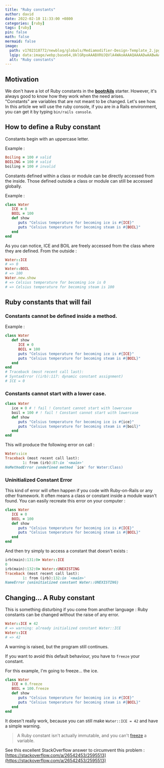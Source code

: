 ```yaml
---
title: "Ruby constants"
author: david
date: 2022-02-10 11:33:00 +0800
categories: [ruby]
tags: [ruby]
pin: false
math: false
mermaid: false
image:
  path: v1702310772/newblog/globals/Mediamodifier-Design-Template_2.jpg
  lqip: data:image/webp;base64,UklGRpoAAABXRUJQVlA4WAoAAAAQAAAADwAABwAAQUxQSDIAAAARL0AmbZurmr57yyIiqE8oiG0bejIYEQTgqiDA9vqnsUSI6H+oAERp2HZ65qP/VIAWAFZQOCBCAAAA8AEAnQEqEAAIAAVAfCWkAALp8sF8rgRgAP7o9FDvMCkMde9PK7euH5M1m6VWoDXf2FkP3BqV0ZYbO6NA/VFIAAAA
  alt: "Ruby constants"
---
```


## Motivation

We don't have a lot of Ruby constants in the <strong>[bootrAils](http://bootrails.com/)</strong> starter. However, it's always good to know how they work when the need arises.  
"Constants" are variables that are not meant to be changed. Let's see how. In this article we will use the ruby console, if you are in a Rails environment, you can get it by typing `bin/rails console`.

## How to define a Ruby constant

Constants begin with an uppercase letter.

Example :

```ruby
Boiling = 100 # valid
BOILING = 100 # valid
boiling = 100 # invalid
```
Constants defined within a class or module can be directly accessed from the inside. Those defined outside a class or module can still be accessed globally.

Example :

```ruby
class Water
   ICE = 0
   BOIL = 100
   def show
      puts "Celsius temperature for becoming ice is #{ICE}"
      puts "Celsius temperature for becoming steam is #{BOIL}"
   end
end
```

As you can notice, ICE and BOIL are freely accessed from the class where they are defined. From the outside :

```ruby
Water::ICE
# => 0
Water::BOIL
# => 100
Water.new.show
# => Celsius temperature for becoming ice is 0
# => Celsius temperature for becoming steam is 100
```

## Ruby constants that will fail

### Constants cannot be defined inside a method.

Example :

```ruby
class Water
   def show
      ICE = 0
      BOIL = 100
      puts "Celsius temperature for becoming ice is #{ICE}"
      puts "Celsius temperature for becoming steam is #{BOIL}"
   end
end
# Traceback (most recent call last):
# SyntaxError ((irb):117: dynamic constant assignment)
# ICE = 0
```

### Constants cannot start with a lower case.

```ruby
class Water
   ice = 0 # ! fail ! Constant cannot start with lowercase
   boil = 100 # ! fail ! Constant cannot start with lowercase
   def show
      puts "Celsius temperature for becoming ice is #{ice}"
      puts "Celsius temperature for becoming steam is #{boil}"
   end
end
```
This will produce the following error on call :

```ruby
Water::ice
Traceback (most recent call last):
        1: from (irb):87:in `<main>'
NoMethodError (undefined method `ice' for Water:Class)
```

### Uninitialized Constant Error

This kind of error will often happen if you code with Ruby-on-Rails or any other framework. It often means a class or constant inside a module wasn't found. You can easily recreate this error on your computer :

```ruby
class Water
   ICE = 0
   BOIL = 100
   def show
      puts "Celsius temperature for becoming ice is #{ICE}"
      puts "Celsius temperature for becoming steam is #{BOIL}"
   end
end
```

And then try simply to access a constant that doesn't exists :

```ruby
irb(main):131:0> Water::ICE
0
irb(main):132:0> Water::UNEXISTING
Traceback (most recent call last):
        1: from (irb):132:in `<main>'
NameError (uninitialized constant Water::UNEXISTING)
```

## Changing... A Ruby constant

This is something disturbing if you come from another language : Ruby constants can be changed without the raise of any error.

```ruby
Water::ICE = 42
# => warning: already initialized constant Water::ICE
Water::ICE
# => 42
```

A warning is raised, but the program still continues.

If you want to avoid this default behaviour, you have to `freeze` your constant. 

For this example, I'm going to freeze... the ice.

```ruby
class Water
   ICE = 0.freeze
   BOIL = 100.freeze
   def show
      puts "Celsius temperature for becoming ice is #{ICE}"
      puts "Celsius temperature for becoming steam is #{BOIL}"
   end
end
```

It doesn't really work, because you can still make `Water::ICE = 42` and have a simple warning.

> A Ruby constant isn't actually immutable, and you can't [freeze](http://ruby-doc.org/core-2.1.3/Object.html#method-i-freeze) a variable.

See this excellent StackOverflow answer to circumvent this problem : [https://stackoverflow.com/a/26542453/2595513](https://stackoverflow.com/a/26542453/2595513)